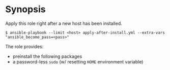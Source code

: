Synopsis
========

Apply this role right after a new host has been installed.


    $ ansible-playbook --limit <host> apply-after-install.yml --extra-vars "ansible_become_pass=<pass>"

The role provides:

* preinstall the following packages
* a password-less `sudo` (w/ resetting `HOME` environment variable)
